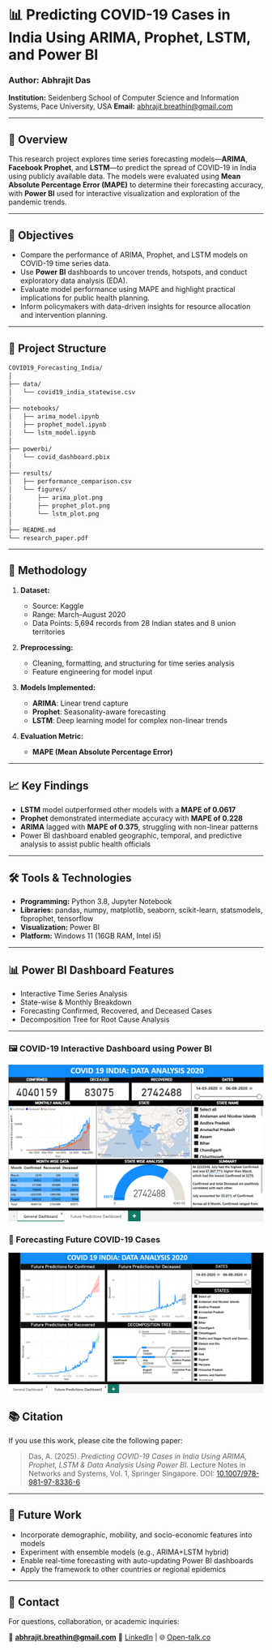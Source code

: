 # 📊 Predicting COVID-19 Cases in India Using ARIMA, Prophet, LSTM, and Power BI

### Author: Abhrajit Das

**Institution:** Seidenberg School of Computer Science and Information Systems, Pace University, USA
**Email:** [abhrajit.breathin@gmail.com](mailto:abhrajit.breathin@gmail.com)

---

## 📝 Overview

This research project explores time series forecasting models—**ARIMA**, **Facebook Prophet**, and **LSTM**—to predict the spread of COVID-19 in India using publicly available data. The models were evaluated using **Mean Absolute Percentage Error (MAPE)** to determine their forecasting accuracy, with **Power BI** used for interactive visualization and exploration of the pandemic trends.

---

## 🎯 Objectives

* Compare the performance of ARIMA, Prophet, and LSTM models on COVID-19 time series data.
* Use **Power BI** dashboards to uncover trends, hotspots, and conduct exploratory data analysis (EDA).
* Evaluate model performance using MAPE and highlight practical implications for public health planning.
* Inform policymakers with data-driven insights for resource allocation and intervention planning.

---

## 📂 Project Structure

```
COVID19_Forecasting_India/
│
├── data/
│   └── covid19_india_statewise.csv
│
├── notebooks/
│   ├── arima_model.ipynb
│   ├── prophet_model.ipynb
│   └── lstm_model.ipynb
│
├── powerbi/
│   └── covid_dashboard.pbix
│
├── results/
│   ├── performance_comparison.csv
│   └── figures/
│       ├── arima_plot.png
│       ├── prophet_plot.png
│       └── lstm_plot.png
│
├── README.md
└── research_paper.pdf
```

---

## 🧠 Methodology

1. **Dataset:**

   * Source: Kaggle
   * Range: March–August 2020
   * Data Points: 5,694 records from 28 Indian states and 8 union territories

2. **Preprocessing:**

   * Cleaning, formatting, and structuring for time series analysis
   * Feature engineering for model input

3. **Models Implemented:**

   * **ARIMA**: Linear trend capture
   * **Prophet**: Seasonality-aware forecasting
   * **LSTM**: Deep learning model for complex non-linear trends

4. **Evaluation Metric:**

   * **MAPE (Mean Absolute Percentage Error)**

---

## 📈 Key Findings

* **LSTM** model outperformed other models with a **MAPE of 0.0617**
* **Prophet** demonstrated intermediate accuracy with **MAPE of 0.228**
* **ARIMA** lagged with **MAPE of 0.375**, struggling with non-linear patterns
* Power BI dashboard enabled geographic, temporal, and predictive analysis to assist public health officials

---

## 🛠 Tools & Technologies

* **Programming:** Python 3.8, Jupyter Notebook
* **Libraries:** pandas, numpy, matplotlib, seaborn, scikit-learn, statsmodels, fbprophet, tensorflow
* **Visualization:** Power BI
* **Platform:** Windows 11 (16GB RAM, Intel i5)

---

## 📊 Power BI Dashboard Features

* Interactive Time Series Analysis
* State-wise & Monthly Breakdown
* Forecasting Confirmed, Recovered, and Deceased Cases
* Decomposition Tree for Root Cause Analysis

---

### 🖼️ COVID-19 Interactive Dashboard using Power BI

![COVID-19 Dashboard – Time Series, Heat Maps, Trends](https://github.com/Abhrajit23/Predicting-COVID-19-Cases-in-India-Using-ARIMA-Prophet-LSTM-and-Data-Analysis-Using-Power-BI/raw/main/Figure%202.%20COVID-19%20Interactive%20Dashboard%20on%20Power%20BI%20showcasing%20Time%20Series%20Analysis%2C%20Geographical%20Heat%20Maps%2C%20Comparative%20Analysis%2C%20and%20Trend%20Analysis..png)

### 🔮 Forecasting Future COVID-19 Cases

![COVID-19 Forecasting Dashboard – Confirmed, Deceased, Recovered](https://github.com/Abhrajit23/Predicting-COVID-19-Cases-in-India-Using-ARIMA-Prophet-LSTM-and-Data-Analysis-Using-Power-BI/raw/main/Figure%203.%20Dashboard%20for%20Future%20Predictions%20of%20COVID-19%20Cases%20in%20India%20Confirmed%2C%20Deceased%2C%20and%20Recovered.png)


## 📚 Citation

If you use this work, please cite the following paper:

> Das, A. (2025). *Predicting COVID-19 Cases in India Using ARIMA, Prophet, LSTM & Data Analysis Using Power BI*. Lecture Notes in Networks and Systems, Vol. 1, Springer Singapore. DOI: [10.1007/978-981-97-8336-6](https://doi.org/10.1007/978-981-97-8336-6)

---

## 🔮 Future Work

* Incorporate demographic, mobility, and socio-economic features into models
* Experiment with ensemble models (e.g., ARIMA+LSTM hybrid)
* Enable real-time forecasting with auto-updating Power BI dashboards
* Apply the framework to other countries or regional epidemics

---

## 💬 Contact

For questions, collaboration, or academic inquiries:

📧 **[abhrajit.breathin@gmail.com](mailto:abhrajit.breathin@gmail.com)**
🔗 [LinkedIn](https://www.linkedin.com) | 🌐 [Open-talk.co](http://open-talk.co)
